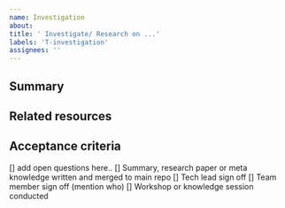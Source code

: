 ```yaml
---
name: Investigation
about: 
title: ' Investigate/ Research on ...'
labels: 'T-investigation'
assignees: ''
---
```


## Summary
<!-- A clear and concise description of what should be investigated or researched. -->

## Related resources
<!-- List of additional resource that might be usefull when doing research or investigation -->

## Acceptance criteria
<!-- Acceptance criteria in terms of investigation or research usually (but not only) should consist of:
- list of open questions that need to be answered 
- some summary, research paper or meta knowledge as an outcome of research or investigation
- at least two people sign off. One of them is the Tech lead second should be decided with team
- workshop or knowledge sharing session should be conducted to share outcomes
-->
[] add open questions here..
[] Summary, research paper or meta knowledge written and merged to main repo
[] Tech lead sign off
[] Team member sign off (mention who)
[] Workshop or knowledge session conducted